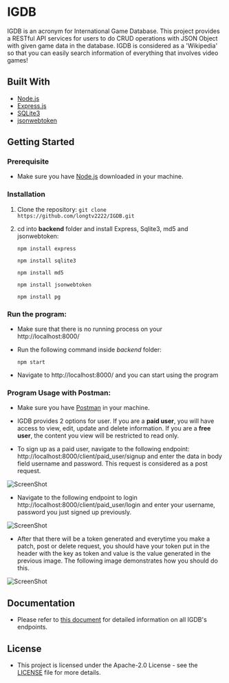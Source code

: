 # IGDB

IGDB is an acronym for International Game Database. This project provides a RESTful API services for users to do CRUD operations with JSON Object with given game data in the database. IGDB is considered as a 'Wikipedia' so that you can easily search information of everything that involves video games! 

## Built With
- [Node.js](https://nodejs.org/en/)
- [Express.js](https://expressjs.com/)
- [SQLite3](https://www.sqlite.org/index.html)
- [jsonwebtoken](https://www.npmjs.com/package/jsonwebtoken)
## Getting Started

### Prerequisite
- Make sure you have [Node.js](https://nodejs.org/) downloaded in your machine.

### Installation
1. Clone the repository:
    ```git clone https://github.com/longtv2222/IGDB.git```
2. cd into __backend__ folder and install Express, Sqlite3, md5 and jsonwebtoken:

    ```npm install express```
    
    ```npm install sqlite3```
    
    ```npm install md5```
    
    ```npm install jsonwebtoken```
    
    ```npm install pg```

### Run the program:
* Make sure that there is no running process on your http://localhost:8000/
* Run the following command inside _backend_ folder:
  
   ``` npm start ```
   
* Navigate to http://localhost:8000/ and you can start using the program

### Program Usage with Postman:
* Make sure you have [Postman](https://www.postman.com/downloads/) in your machine.
* IGDB provides 2 options for user. If you are a __paid user__, you will have access to view, edit, update and delete information. If you are a __free user__, the content you view will be restricted to read only.

* To sign up as a paid user, navigate to the following endpoint: http://localhost:8000/client/paid_user/signup and enter the data in body field username and password. This request is considered as a post request.

![ScreenShot](/User_Usage/1.png)

* Navigate to the following endpoint to login http://localhost:8000/client/paid_user/login and enter your username, password you just signed up previously. 

![ScreenShot](/User_Usage/2.png)

* After that there will be a token generated and everytime you make a patch, post or delete request, you should have your token put in the header with the key as token and value is the value generated in the previous image. The following image demonstrates how you should do this.

![ScreenShot](/User_Usage/3.png)

## Documentation
* Please refer to [this document](https://github.com/longtv2222/IGDB/blob/master/User_Usage/Documentation.pdf) for detailed information on all IGDB's endpoints.

## License
* This project is licensed under the Apache-2.0 License - see the [LICENSE](https://github.com/longtv2222/IGDB/blob/master/LICENSE) file for more details.
